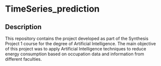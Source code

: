 # TimeSeries_prediction

## Description
This repository contains the project developed as part of the Synthesis Project 1 course for the degree of Artificial Intelligence. The main objective of this project was to apply Artificial Intelligence techniques to reduce energy consumption based on occupation data and information from different faculties.

